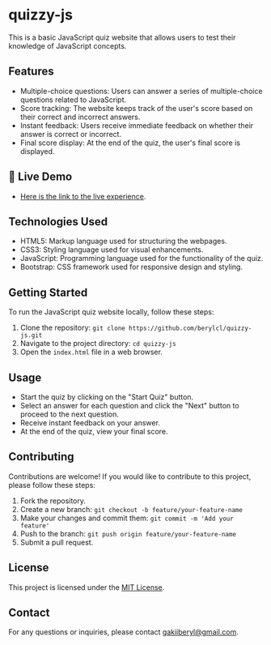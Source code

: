 # quizzy-js


This is a basic JavaScript quiz website that allows users to test their knowledge of JavaScript concepts.

## Features

- Multiple-choice questions: Users can answer a series of multiple-choice questions related to JavaScript.
- Score tracking: The website keeps track of the user's score based on their correct and incorrect answers.
- Instant feedback: Users receive immediate feedback on whether their answer is correct or incorrect.
- Final score display: At the end of the quiz, the user's final score is displayed.

## 🚀 Live Demo <a name="live-demo"></a>

- [Here is the link to the live experience](https://berylcl.github.io/quizzy-js/).
## Technologies Used

- HTML5: Markup language used for structuring the webpages.
- CSS3: Styling language used for visual enhancements.
- JavaScript: Programming language used for the functionality of the quiz.
- Bootstrap: CSS framework used for responsive design and styling.

## Getting Started

To run the JavaScript quiz website locally, follow these steps:

1. Clone the repository: `git clone https://github.com/berylcl/quizzy-js.git`
2. Navigate to the project directory: `cd quizzy-js`
3. Open the `index.html` file in a web browser.

## Usage

- Start the quiz by clicking on the "Start Quiz" button.
- Select an answer for each question and click the "Next" button to proceed to the next question.
- Receive instant feedback on your answer.
- At the end of the quiz, view your final score.

## Contributing

Contributions are welcome! If you would like to contribute to this project, please follow these steps:

1. Fork the repository.
2. Create a new branch: `git checkout -b feature/your-feature-name`
3. Make your changes and commit them: `git commit -m 'Add your feature'`
4. Push to the branch: `git push origin feature/your-feature-name`
5. Submit a pull request.

## License

This project is licensed under the [MIT License](LICENSE).
## Contact

For any questions or inquiries, please contact [gakiiberyl@gmail.com](mailto:gakiiberyl@gmail.com).
